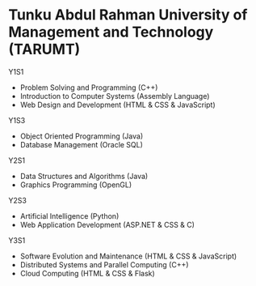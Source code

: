 # Tunku Abdul Rahman University of Management and Technology (TARUMT)
Y1S1
- Problem Solving and Programming (C++)
- Introduction to Computer Systems (Assembly Language)
- Web Design and Development (HTML & CSS & JavaScript)

Y1S3
- Object Oriented Programming (Java)
- Database Management (Oracle SQL)

Y2S1
- Data Structures and Algorithms (Java)
- Graphics Programming (OpenGL)

Y2S3
- Artificial Intelligence (Python)
- Web Application Development (ASP.NET & CSS & C)

Y3S1
- Software Evolution and Maintenance (HTML & CSS & JavaScript)
- Distributed Systems and Parallel Computing (C++)
- Cloud Computing (HTML & CSS & Flask)
